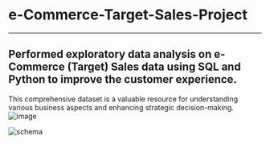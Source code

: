 # e-Commerce-Target-Sales-Project
-------------------
Performed exploratory data analysis on e-Commerce (Target) Sales data using SQL and Python to improve the customer experience.
-------------------
This comprehensive dataset is a valuable resource for understanding various business aspects and enhancing strategic decision-making.
![image](https://github.com/user-attachments/assets/78d01c8c-f9d1-4363-9f57-b1c9e0fecbfe)

![schema](https://github.com/user-attachments/assets/9d3cf54c-fb8e-4380-8d1c-2c819aa8768c)


